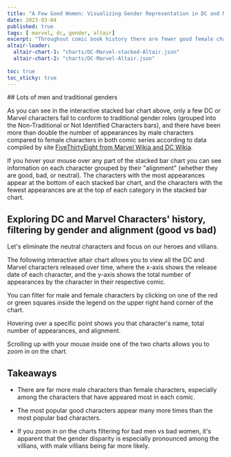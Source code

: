 ```yaml
---
title: "A Few Good Women: Visualizing Gender Representation in DC and Marvel Comics"
date: 2023-03-04
published: true
tags: [ marvel, dc, gender, altair]
excerpt: "Throughout comic book history there are fewer good female characters compared to men, even fewer female bad characters, and very few non-traditional genders"
altair-loader:
  altair-chart-1: "charts/DC-Marvel-stacked-Altair.json"
  altair-chart-2: "charts/DC-Marvel-Altair.json"
  
toc: true
toc_sticky: true
---
```

<div id="altair-chart-1"></div>
## Lots of men and traditional genders

As you can see in the interactive stacked bar chart above, only a few DC or Marvel characters fail to conform to 
traditional gender roles (grouped into the Non-Traditional or Not Identified Characters bars), and there have been more than 
double the number of appearances by male characters compared to female characters in both comic series according to data compiled by 
site [FiveThirtyEight from Marvel Wikia and DC Wikia](https://github.com/fivethirtyeight/data/tree/master/comic-characters). 

If you hover your mouse over any part of the stacked bar chart you can see information on each character grouped by their "alignment" (whether they are good, bad, or neutral). The characters with the most appearances appear at the bottom of each stacked bar chart, and the characters with the fewest appearances are at the top of each category in the stacked bar chart.

## Exploring DC and Marvel Characters' history, filtering by gender and alignment (good vs bad)

Let's eliminate the neutral characters and focus on our heroes and villians.

The following interactive altair chart allows you to view all the DC and Marvel characters released over time, where the x-axis
shows the release date of each character, and the y-axis shows the total number of appearances by the character in their 
respective comic. 

You can filter for male and female characters by clicking on one of the red or green squares inside the legend on the upper right
hand corner of the chart. 

Hovering over a specific point shows you that character's name, total number of appearances, and alignment.

Scrolling up with your mouse inside one of the two charts allows you to zoom in on the chart.

<div id="altair-chart-2"></div>
 
## Takeaways

- There are far more male characters than female characters, especially among the characters that have appeared most in each comic.

- The most popular good characters appear many more times than the most popular bad characters.

- If you zoom in on the charts filtering for bad men vs bad women, it's apparent that the gender disparity is especially pronounced 
among the villians, with male villians being far more likely.




